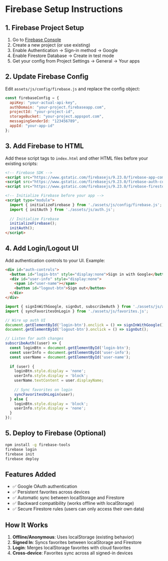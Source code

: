 # Firebase Setup Instructions

## 1. Firebase Project Setup
1. Go to [Firebase Console](https://console.firebase.google.com/)
2. Create a new project (or use existing)
3. Enable Authentication → Sign-in method → Google
4. Enable Firestore Database → Create in test mode
5. Get your config from Project Settings → General → Your apps

## 2. Update Firebase Config
Edit `assets/js/config/firebase.js` and replace the config object:

```javascript
const firebaseConfig = {
  apiKey: "your-actual-api-key",
  authDomain: "your-project.firebaseapp.com",
  projectId: "your-project-id",
  storageBucket: "your-project.appspot.com", 
  messagingSenderId: "123456789",
  appId: "your-app-id"
};
```

## 3. Add Firebase to HTML
Add these script tags to `index.html` and other HTML files before your existing scripts:

```html
<!-- Firebase SDK -->
<script src="https://www.gstatic.com/firebasejs/9.23.0/firebase-app-compat.js"></script>
<script src="https://www.gstatic.com/firebasejs/9.23.0/firebase-auth-compat.js"></script>
<script src="https://www.gstatic.com/firebasejs/9.23.0/firebase-firestore-compat.js"></script>

<!-- Initialize Firebase before your app -->
<script type="module">
  import { initializeFirebase } from './assets/js/config/firebase.js';
  import { initAuth } from './assets/js/auth.js';
  
  // Initialize Firebase
  initializeFirebase();
  initAuth();
</script>
```

## 4. Add Login/Logout UI
Add authentication controls to your UI. Example:

```html
<div id="auth-controls">
  <button id="login-btn" style="display:none">Sign in with Google</button>
  <div id="user-info" style="display:none">
    <span id="user-name"></span>
    <button id="logout-btn">Sign out</button>
  </div>
</div>
```

```javascript
import { signInWithGoogle, signOut, subscribeAuth } from './assets/js/auth.js';
import { syncFavoritesOnLogin } from './assets/js/favorites.js';

// Wire up auth UI
document.getElementById('login-btn').onclick = () => signInWithGoogle();
document.getElementById('logout-btn').onclick = () => signOut();

// Listen for auth changes
subscribeAuth((user) => {
  const loginBtn = document.getElementById('login-btn');
  const userInfo = document.getElementById('user-info');
  const userName = document.getElementById('user-name');
  
  if (user) {
    loginBtn.style.display = 'none';
    userInfo.style.display = 'block';
    userName.textContent = user.displayName;
    
    // Sync favorites on login
    syncFavoritesOnLogin(user);
  } else {
    loginBtn.style.display = 'block';
    userInfo.style.display = 'none';
  }
});
```

## 5. Deploy to Firebase (Optional)
```bash
npm install -g firebase-tools
firebase login
firebase init
firebase deploy
```

## Features Added
- ✅ Google OAuth authentication
- ✅ Persistent favorites across devices
- ✅ Automatic sync between localStorage and Firestore
- ✅ Backward compatibility (works offline with localStorage)
- ✅ Secure Firestore rules (users can only access their own data)

## How It Works
1. **Offline/Anonymous**: Uses localStorage (existing behavior)
2. **Signed In**: Syncs favorites between localStorage and Firestore
3. **Login**: Merges localStorage favorites with cloud favorites
4. **Cross-device**: Favorites sync across all signed-in devices